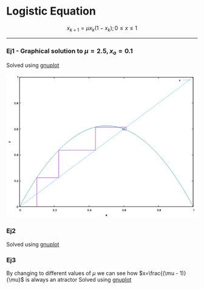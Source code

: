 # Logistic Equation

$$x_{k+1}=\mu x_k(1-x_k);	0\leq x\leq 1$$

---

### Ej1 - Graphical solution to  $\mu=2.5,x_o=0.1$

Solved using [gnuplot](https://github.com/dVaGaymer/EDF/blob/main/ej1.plot)

![ej1](ej1.png)

### Ej2

Solved using [gnuplot](https://github.com/dVaGaymer/EDF/blob/main/ej2.plot)


### Ej3

By changing to different values of $\mu$ we can see how $x=\frac{(\mu - 1)}{\mu}$ is always an atractor
Solved using [gnuplot](https://github.com/dVaGaymer/EDF/blob/main/ej3.plot)

